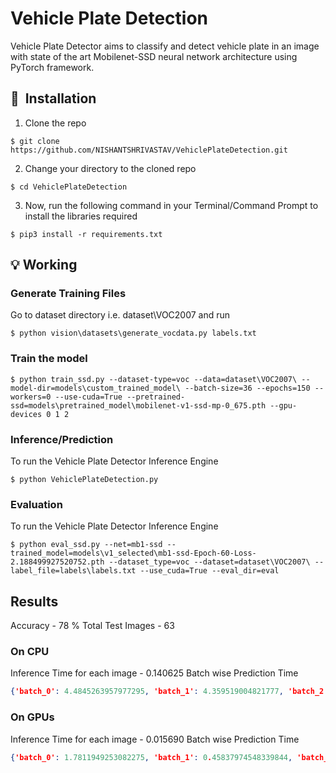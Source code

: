 # Vehicle Plate Detection 

Vehicle Plate Detector aims to classify and detect vehicle plate in an image with state of the art Mobilenet-SSD neural network architecture using PyTorch framework. 

## 🚀&nbsp; Installation

1. Clone the repo
```
$ git clone https://github.com/NISHANTSHRIVASTAV/VehiclePlateDetection.git
```

2. Change your directory to the cloned repo 
```
$ cd VehiclePlateDetection
```

3. Now, run the following command in your Terminal/Command Prompt to install the libraries required
```
$ pip3 install -r requirements.txt
```

## :bulb: Working

### Generate Training Files

Go to dataset directory i.e. dataset\VOC2007 and run
```
$ python vision\datasets\generate_vocdata.py labels.txt
```
### Train the model
```
$ python train_ssd.py --dataset-type=voc --data=dataset\VOC2007\ --model-dir=models\custom_trained_model\ --batch-size=36 --epochs=150 --workers=0 --use-cuda=True --pretrained-ssd=models\pretrained_model\mobilenet-v1-ssd-mp-0_675.pth --gpu-devices 0 1 2 
```
### Inference/Prediction
To run the Vehicle Plate Detector Inference Engine
```
$ python VehiclePlateDetection.py 
```

### Evaluation
To run the Vehicle Plate Detector Inference Engine
```
$ python eval_ssd.py --net=mb1-ssd --trained_model=models\v1_selected\mb1-ssd-Epoch-60-Loss-2.188499927520752.pth --dataset_type=voc --dataset=dataset\VOC2007\ --label_file=labels\labels.txt --use_cuda=True --eval_dir=eval 
```
## Results

Accuracy - 78 %
Total Test Images - 63
### On CPU

Inference Time for each image - 0.140625
Batch wise Prediction Time
```json
{'batch_0': 4.4845263957977295, 'batch_1': 4.359519004821777, 'batch_2': 0.29688358306884766}
```

### On GPUs

Inference Time for each image - 0.015690
Batch wise Prediction Time
```json
{'batch_0': 1.7811949253082275, 'batch_1': 0.45837974548339844, 'batch_2': 0.031238794326782227}
```